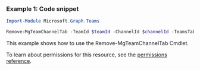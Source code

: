 ### Example 1: Code snippet

```powershellImport-Module Microsoft.Graph.Teams

Remove-MgTeamChannelTab -TeamId $teamId -ChannelId $channelId -TeamsTabId $teamsTabId
```
This example shows how to use the Remove-MgTeamChannelTab Cmdlet.
To learn about permissions for this resource, see the [permissions reference](/graph/permissions-reference).

